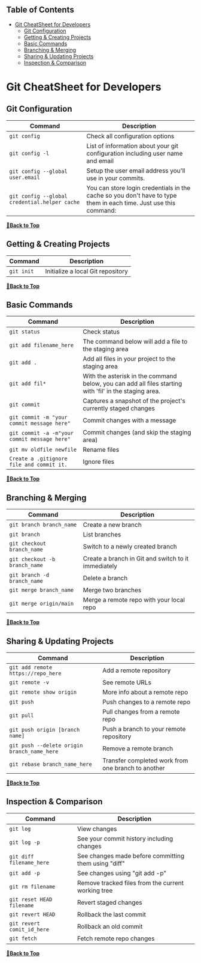 Table of Contents
---

- [Git CheatSheet for Developers](#git-cheatsheet-for-developers)
  - [Git Configuration](#git-configuration)
  - [Getting & Creating Projects](#getting--creating-projects)
  - [Basic Commands](#basic-commands)
  - [Branching & Merging](#branching--merging)
  - [Sharing & Updating Projects](#sharing--updating-projects)
  - [Inspection & Comparison](#inspection--comparison)

# Git CheatSheet for Developers

## Git Configuration

| Command | Description |
| ------- | ----------- |
| `git config` | Check all configuration options |
| `git config -l` | List of information about your git configuration including user name and email |
| `git config --global user.email` | Setup the user email address you'll use in your commits. |
| `git config --global credential.helper cache` | You can store login credentials in the cache so you don't have to type them in each time. Just use this command: |


**[🔼Back to Top](#table-of-contents)**

## Getting & Creating Projects

| Command | Description |
| ------- | ----------- |
| `git init` | Initialize a local Git repository |

**[🔼Back to Top](#table-of-contents)**

## Basic Commands

| Command | Description |
| ------- | ----------- |
| `git status` | Check status |
| `git add filename_here` | The command below will add a file to the staging area |
| `git add .` | Add all files in your project to the staging area |
| `git add fil*` | With the asterisk in the command below, you can add all files starting with 'fil' in the staging area. |
| `git commit` | Captures a snapshot of the project's currently staged changes |
| `git commit -m "your commit message here"` | Commit changes with a message |  
| `git commit -a -m"your commit message here"` | Commit changes (and skip the staging area) |  
| `git mv oldfile newfile` | Rename files |
| `Create a .gitignore file and commit it.` | Ignore files |



**[🔼Back to Top](#table-of-contents)**

## Branching & Merging

| Command | Description |
| ------- | ----------- |
| `git branch branch_name` | Create a new branch |
| `git branch` | List branches |
| `git checkout branch_name` | Switch to a newly created branch |
| `git checkout -b branch_name` | Create a branch in Git and switch to it immediately |
| `git branch -d branch_name` | Delete a branch |
| `git merge branch_name` | Merge two branches |
| `git merge origin/main` | Merge a remote repo with your local repo |


**[🔼Back to Top](#table-of-contents)**

## Sharing & Updating Projects

| Command | Description |
| ------- | ----------- |
| `git add remote https://repo_here` | Add a remote repository |
| `git remote -v` | See remote URLs |
| `git remote show origin` | More info about a remote repo |
| `git push` | Push changes to a remote repo |
| `git pull` | Pull changes from a remote repo |
| `git push origin [branch name]` | Push a branch to your remote repository |
| `git push --delete origin branch_name_here` | Remove a remote branch |
| `git rebase branch_name_here` | Transfer completed work from one branch to another |


**[🔼Back to Top](#table-of-contents)**

## Inspection & Comparison

| Command | Description |
| ------- | ----------- |
| `git log` | View changes |
| `git log -p ` | See your commit history including changes |
| `git diff filename_here ` | See changes made before committing them using "diff" |
| `git add -p` |  See changes using "git add -p" |
| `git rm filename` | Remove tracked files from the current working tree |
| `git reset HEAD filename` | Revert staged changes |
| `git revert HEAD` | Rollback the last commit |
| `git revert comit_id_here` |  Rollback an old commit  |
| `git fetch` |  Fetch remote repo changes  |



**[🔼Back to Top](#table-of-contents)**

